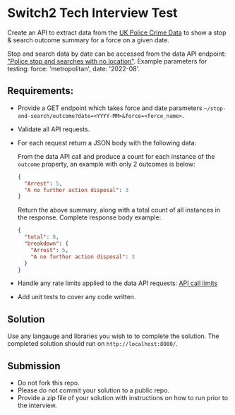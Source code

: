 # Switch2 Tech Interview Test

Create an API to extract data from the [UK Police Crime Data](https://data.police.uk/docs/) to show a stop & search outcome summary for a force on a given date.

Stop and search data by date can be accessed from the data API endpoint: ["Police stop and searches with no location"](https://data.police.uk/docs/method/stops-no-location/). Example parameters for testing: force: 'metropolitan', date: '2022-08'.

## Requirements:
 - Provide a GET endpoint which takes force and date parameters `~/stop-and-search/outcome?date=<YYYY-MM>&force=<force_name>`.
 - Validate all API requests.
 - For each request return a JSON body with the following data:

    From the data API call and produce a count for each instance of the `outcome` property, an example with only 2 outcomes is below:

    ```json
    {
      "Arrest": 5,
      "A no further action disposal": 3
    }
    ```

    Return the above summary, along with a total count of all instances in the response. Complete response body example:

    ```json
    {
      "total": 8,
      "breakdown": {
        "Arrest": 5,
        "A no further action disposal": 3
      }
    }
    ```
 - Handle any rate limits applied to the data API requests: [API call limits](https://data.police.uk/docs/api-call-limits/)
 - Add unit tests to cover any code written.

## Solution

Use any langauge and libraries you wish to to complete the solution. The completed solution should run on `http://localhost:8080/`.

## Submission
 - Do not fork this repo.
 - Please do not commit your solution to a public repo.
 - Provide a zip file of your solution with instructions on how to run prior to the interview.
